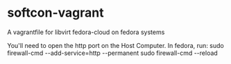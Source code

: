 # softcon-vagrant
A vagrantfile for libvirt fedora-cloud on fedora systems


You'll need to open the http port on the Host Computer. In fedora, run:
sudo firewall-cmd --add-service=http --permanent
sudo firewall-cmd --reload
